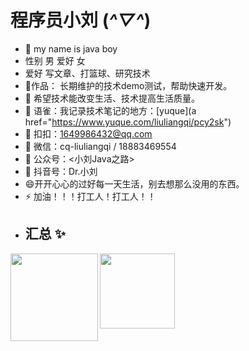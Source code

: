 # 程序员小刘 (*^▽^*)
- 🔭 my name is java boy
- 性别 男  爱好 女 
- 爱好 写文章、打篮球、研究技术
- 🏡作品：<spring-demo> 长期维护的技术demo测试，帮助快速开发。
- 🌱 希望技术能改变生活、技术提高生活质量。
- 👯 语雀：我记录技术笔记的地方：[yuque](a href="https://www.yuque.com/liuliangqi/pcy2sk")
- 👬 扣扣：1649986432@qq.com
- 💬 微信：cq-liuliangqi  /  18883469554 
- 💬 公众号：<小刘Java之路>
- 💬 抖音号：Dr.小刘
- 😄开开心心的过好每一天生活，别去想那么没用的东西。
- ⚡ 加油！！！打工人！打工人！！
- ## 汇总 ✨
<img align="left" height="140px" src="https://github-readme-stats.vercel.app/api?username=private-llq&hide_title=true&hide_border=true&show_icons=true&include_all_commits=true&line_height=21&bg_color=0,EC6C6C,FFD479,FFFC79,73FA79&theme=graywhite&locale=cn" />
<img align="left" height="120px" src="https://github-readme-stats.vercel.app/api/top-langs/?username=private-llq&hide_title=true&hide_border=true&layout=compact&bg_color=0,73FA79,73FDFF,D783FF&theme=graywhite&locale=cn" />



